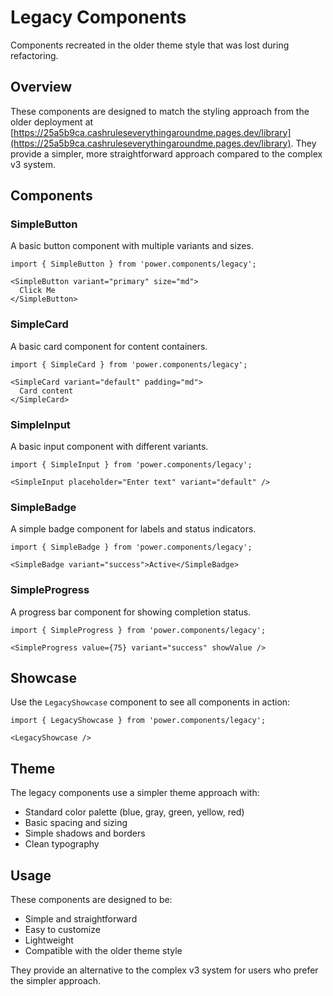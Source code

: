# Legacy Components

Components recreated in the older theme style that was lost during refactoring.

## Overview

These components are designed to match the styling approach from the older deployment at [https://25a5b9ca.cashruleseverythingaroundme.pages.dev/library](https://25a5b9ca.cashruleseverythingaroundme.pages.dev/library). They provide a simpler, more straightforward approach compared to the complex v3 system.

## Components

### SimpleButton
A basic button component with multiple variants and sizes.

```tsx
import { SimpleButton } from 'power.components/legacy';

<SimpleButton variant="primary" size="md">
  Click Me
</SimpleButton>
```

### SimpleCard
A basic card component for content containers.

```tsx
import { SimpleCard } from 'power.components/legacy';

<SimpleCard variant="default" padding="md">
  Card content
</SimpleCard>
```

### SimpleInput
A basic input component with different variants.

```tsx
import { SimpleInput } from 'power.components/legacy';

<SimpleInput placeholder="Enter text" variant="default" />
```

### SimpleBadge
A simple badge component for labels and status indicators.

```tsx
import { SimpleBadge } from 'power.components/legacy';

<SimpleBadge variant="success">Active</SimpleBadge>
```

### SimpleProgress
A progress bar component for showing completion status.

```tsx
import { SimpleProgress } from 'power.components/legacy';

<SimpleProgress value={75} variant="success" showValue />
```

## Showcase

Use the `LegacyShowcase` component to see all components in action:

```tsx
import { LegacyShowcase } from 'power.components/legacy';

<LegacyShowcase />
```

## Theme

The legacy components use a simpler theme approach with:
- Standard color palette (blue, gray, green, yellow, red)
- Basic spacing and sizing
- Simple shadows and borders
- Clean typography

## Usage

These components are designed to be:
- Simple and straightforward
- Easy to customize
- Lightweight
- Compatible with the older theme style

They provide an alternative to the complex v3 system for users who prefer the simpler approach.
